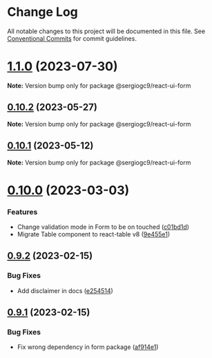 # Change Log

All notable changes to this project will be documented in this file.
See [Conventional Commits](https://conventionalcommits.org) for commit guidelines.

# [1.1.0](https://github.com/sergiogc9/react-ui/compare/v1.0.0...v1.1.0) (2023-07-30)

**Note:** Version bump only for package @sergiogc9/react-ui-form

## [0.10.2](https://github.com/sergiogc9/react-ui/compare/v0.10.1...v0.10.2) (2023-05-27)

**Note:** Version bump only for package @sergiogc9/react-ui-form

## [0.10.1](https://github.com/sergiogc9/react-ui/compare/v0.10.0...v0.10.1) (2023-05-12)

**Note:** Version bump only for package @sergiogc9/react-ui-form

# [0.10.0](https://github.com/sergiogc9/react-ui/compare/v0.9.2...v0.10.0) (2023-03-03)

### Features

- Change validation mode in Form to be on touched ([c01bd1d](https://github.com/sergiogc9/react-ui/commit/c01bd1df20a66f4e84aa05c950378b052dffd9ef))
- Migrate Table component to react-table v8 ([9e455e1](https://github.com/sergiogc9/react-ui/commit/9e455e103d9f37fc21f49a734efeda2a87891395))

## [0.9.2](https://github.com/sergiogc9/react-ui/compare/v0.9.1...v0.9.2) (2023-02-15)

### Bug Fixes

- Add disclaimer in docs ([e254514](https://github.com/sergiogc9/react-ui/commit/e25451436fa23a5355cd80843855c518fc0855dc))

## [0.9.1](https://github.com/sergiogc9/react-ui/compare/v0.9.0...v0.9.1) (2023-02-15)

### Bug Fixes

- Fix wrong dependency in form package ([af914e1](https://github.com/sergiogc9/react-ui/commit/af914e1ea4429e368b3e3928964c3b19ef028f35))
